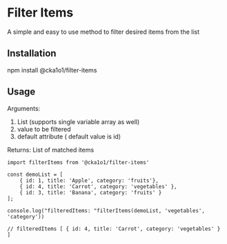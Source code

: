 # Filter Items
A simple and easy to use method to filter desired items from the list

## Installation
npm install @cka1o1/filter-items

## Usage
Arguments:
1. List (supports single variable array as well)
2. value to be filtered
3. default attribute ( default value is id)

Returns: 
List of matched items 
````
import filterItems from '@cka1o1/filter-items'

const demoList = [
    { id: 1, title: 'Apple', category: 'fruits'},
    { id: 4, title: 'Carrot', category: 'vegetables' },
    { id: 3, title: 'Banana', category: 'fruits' }
];
                 
console.log("filteredItems: "filterItems(demoList, 'vegetables', 'category'))

// filteredItems [ { id: 4, title: 'Carrot', category: 'vegetables' } ]
